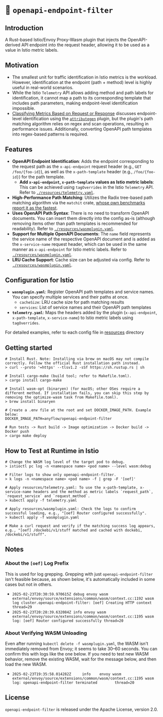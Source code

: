 # 🚀 `openapi-endpoint-filter`

## Introduction

A Rust-based Istio/Envoy Proxy-Wasm plugin that injects the OpenAPI-derived API endpoint into the request header, allowing it to be used as a value in Istio metric labels.

## Motivation

- The smallest unit for traffic identification in Istio metrics is the workload. However, identification at the endpoint (path + method) level is highly useful in real-world scenarios.
- While the Istio `Telemetry` API allows adding method and path labels for identification, it cannot map a path to its corresponding template that includes path parameters, making endpoint-level identification impossible.
- [Classifying Metrics Based on Request or Response](https://istio.io/latest/docs/tasks/observability/metrics/classify-metrics/) discusses endpoint-level identification using the [`attributegen`](https://github.com/istio-ecosystem/wasm-extensions/tree/master/extensions/attributegen) plugin, but the plugin's path matching algorithm relies on regex and scan operations, resulting in performance issues. Additionally, converting OpenAPI path templates into regex-based patterns is required.

## Features

- **OpenAPI Endpoint Identification**: Adds the endpoint corresponding to the request path as the `x-api-endpoint` request header (e.g., `GET /foo/{foo-id}`), as well as the `x-path-template` header (e.g., `/foo/{foo-id}`) for the path template.
  - **Add `x-api-endpoint`, `x-path-template` values as Istio metric labels**: This can be achieved using `tagOverrides` in the Istio `Telemetry` API. Refer to [`./resources/telemetry.yaml`](./resources/telemetry.yaml).
- **High-Performance Path Matching**: Utilizes the Radix tree-based path matching algorithm via the `matchit` crate, [whose own benchmarks report it as the fastest](https://github.com/ibraheemdev/matchit?tab=readme-ov-file#benchmarks).
- **Uses OpenAPI Path Syntax**: There is no need to transform OpenAPI documents. You can insert them directly into the config as-is (although removing items other than path templates is recommended for readability). Refer to [`./resources/wasmplugin.yaml`](./resources/wasmplugin.yaml).
- **Support for Multiple OpenAPI Documents**: The `name` field represents the service name of the respective OpenAPI document and is added as the `x-service-name` request header, which can be used in the same manner as `x-api-endpoint` for Istio metric labels. Refer to [`./resources/wasmplugin.yaml`](./resources/wasmplugin.yaml).
- **LRU Cache Support**: Cache size can be adjusted via config. Refer to [`./resources/wasmplugin.yaml`](./resources/wasmplugin.yaml).

## Configuration for Istio

- **`wasmplugin.yaml`**: Register OpenAPI path templates and service names. You can specify multiple services and their paths at once.
  - `cacheSize`: LRU cache size for path matching results
  - `services`: List of service names and their OpenAPI path templates
- **`telemetry.yaml`**: Maps the headers added by the plugin (`x-api-endpoint`, `x-path-template`, `x-service-name`) to Istio metric labels using `tagOverrides`.

For detailed examples, refer to each config file in [resources](./resources/) directory

## Getting started

```shell
# Install Rust. Note: Installing via brew on macOS may not compile correctly. Follow the official Rust installation path instead.
> curl --proto '=https' --tlsv1.2 -sSf https://sh.rustup.rs | sh

# Install cargo-make (build tool; refer to Makefile.toml).
> cargo install cargo-make

# Install wasm-opt (binaryen) (for macOS; other OSes require a different method. If installation fails, you can skip this step by removing the optimize-wasm task from Makefile.toml).
> brew install binaryen

# Create a .env file at the root and set DOCKER_IMAGE_PATH. Example below:
DOCKER_IMAGE_PATH=anyflow/openapi-endpoint-filter

# Run tests -> Rust build -> Image optimization -> Docker build -> Docker push
> cargo make deploy
```

## How to Test at Runtime in Istio

```shell
# Change the WASM log level of the target pod to debug.
> istioctl pc log -n <namespace name> <pod name> --level wasm:debug

# Filter logs to show only openapi-endpoint-filter.
> k logs -n <namespace name> <pod name> -f | grep -F '[oef]'

# Apply resources/telemetry.yaml: To use the x-path-template, x-service-name headers and the method as metric labels `request_path`, `request_service` and `request_method`.
> kubectl apply -f telemetry.yaml

# Apply resources/wasmplugin.yaml: Check the logs to confirm successful loading, e.g., "[oef] Router configured successfully".
> kubectl apply -f wasmplugin.yaml

# Make a curl request and verify if the matching success log appears, e.g., "[oef] /dockebi/v1/stuff matched and cached with dockebi, /dockebi/v1/stuff".
```

## Notes

### About the `[oef]` Log Prefix

This is used for log grepping. Grepping with just `openapi-endpoint-filter` isn't feasible because, as shown below, it's automatically included in some cases but not in others.

- `2025-02-23T20:30:59.970615Z debug envoy wasm external/envoy/source/extensions/common/wasm/context.cc:1192 wasm log cluster.openapi-endpoint-filter: [oef] Creating HTTP context thread=29`
- `2025-02-23T20:28:39.632084Z info envoy wasm external/envoy/source/extensions/common/wasm/context.cc:1195 wasm log: [oef] Router configured successfully thread=20`

### About Verifying WASM Unloading

Even after running `kubectl delete -f wasmplugin.yaml`, the WASM isn't immediately removed from Envoy; it seems to take 30–60 seconds. You can confirm this with logs like the one below. If you need to test new WASM behavior, remove the existing WASM, wait for the message below, and then load the new WASM.

- `2025-02-23T19:35:58.014282Z     info    envoy wasm external/envoy/source/extensions/common/wasm/context.cc:1195 wasm log: openapi-endpoint-filter terminated        thread=20`

## License

`openapi-endpoint-filter` is released under the Apache License, version 2.0.
